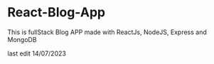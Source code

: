 # React-Blog-App

This is fullStack Blog APP made with ReactJs, NodeJS, Express and MongoDB

last edit 14/07/2023
